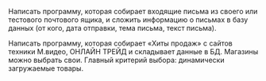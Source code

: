 Написать программу, которая собирает входящие письма из своего или тестового почтового ящика, и сложить информацию о письмах в базу данных (от кого, дата отправки, тема письма, текст письма).

Написать программу, которая собирает «Хиты продаж» с сайтов техники М.видео, ОНЛАЙН ТРЕЙД и складывает данные в БД. Магазины можно выбрать свои. Главный критерий выбора: динамически загружаемые товары.

